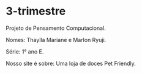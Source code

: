 # 3-trimestre

 Projeto de Pensamento Computacional.
 
 Nomes: Thaylla Mariane e Marlon Ryuji.
 
 Série: 1° ano E.
 
 Nosso site é sobre:
 Uma loja de doces Pet Friendly.
